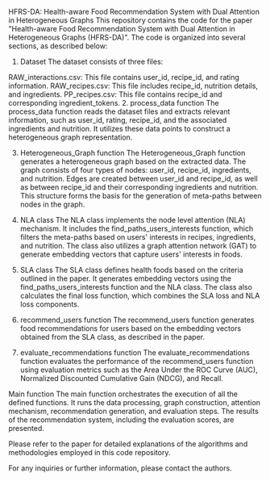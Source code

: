 HFRS-DA: Health-aware Food Recommendation System with Dual Attention in Heterogeneous Graphs
This repository contains the code for the paper "Health-aware Food Recommendation System with Dual Attention in Heterogeneous Graphs (HFRS-DA)". The code is organized into several sections, as described below:

1. Dataset
The dataset consists of three files:

RAW_interactions.csv: This file contains user_id, recipe_id, and rating information.
RAW_recipes.csv: This file includes recipe_id, nutrition details, and ingredients.
PP_recipes.csv: This file contains recipe_id and corresponding ingredient_tokens.
2. process_data function
The process_data function reads the dataset files and extracts relevant information, such as user_id, rating, recipe_id, and the associated ingredients and nutrition. It utilizes these data points to construct a heterogeneous graph representation.

3. Heterogeneous_Graph function
The Heterogeneous_Graph function generates a heterogeneous graph based on the extracted data. The graph consists of four types of nodes: user_id, recipe_id, ingredients, and nutrition. Edges are created between user_id and recipe_id, as well as between recipe_id and their corresponding ingredients and nutrition. This structure forms the basis for the generation of meta-paths between nodes in the graph.

4. NLA class
The NLA class implements the node level attention (NLA) mechanism. It includes the find_paths_users_interests function, which filters the meta-paths based on users' interests in recipes, ingredients, and nutrition. The class also utilizes a graph attention network (GAT) to generate embedding vectors that capture users' interests in foods.

5. SLA class
The SLA class defines health foods based on the criteria outlined in the paper. It generates embedding vectors using the find_paths_users_interests function and the NLA class. The class also calculates the final loss function, which combines the SLA loss and NLA loss components.

6. recommend_users function
The recommend_users function generates food recommendations for users based on the embedding vectors obtained from the SLA class, as described in the paper.

7. evaluate_recommendations function
The evaluate_recommendations function evaluates the performance of the recommend_users function using evaluation metrics such as the Area Under the ROC Curve (AUC), Normalized Discounted Cumulative Gain (NDCG), and Recall.

Main function
The main function orchestrates the execution of all the defined functions. It runs the data processing, graph construction, attention mechanism, recommendation generation, and evaluation steps. The results of the recommendation system, including the evaluation scores, are presented.

Please refer to the paper for detailed explanations of the algorithms and methodologies employed in this code repository.

For any inquiries or further information, please contact the authors.
